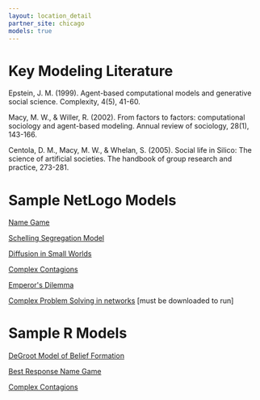 ```yaml
---
layout: location_detail
partner_site: chicago
models: true 
---
```


# Key Modeling Literature
Epstein, J. M. (1999). Agent-based computational models and generative social science. Complexity, 4(5), 41-60.

Macy, M. W., & Willer, R. (2002). From factors to factors: computational sociology and agent-based modeling. Annual review of sociology, 28(1), 143-166.

Centola, D. M., Macy, M. W., & Whelan, S. (2005). Social life in Silico: The science of artificial societies. The handbook of group research and practice, 273-281.

# Sample NetLogo Models
[Name Game](http://netlogoweb.org/web?url=http://modelingcommons.org/browse/5218/model_contents&name=Name%20Game)

[Schelling Segregation Model](http://netlogoweb.org/web?url=http://modelingcommons.org/browse/1466/model_contents&name=Schelling%20Segregation%20Model)

[Diffusion in Small Worlds](http://netlogoweb.org/web?url=http://modelingcommons.org/browse/5217/model_contents&name=Diffusion%20In%20Small%20Worlds)

[Complex Contagions](http://netlogoweb.org/web?url=http://modelingcommons.org/browse/5216/model_contents&name=Complex%20Contagions)

[Emperor's Dilemma](http://netlogoweb.org/web?url=http://modelingcommons.org/browse/5215/model_contents&name=Emperor%27s%20Dilemma)

[Complex Problem Solving in networks](http://netlogoweb.org/web?url=http://modelingcommons.org/browse/5219/model_contents&name=Problem%20Solving%20in%20Networks) [must be downloaded to run]

# Sample R Models
[DeGroot Model of Belief Formation](https://github.com/joshua-a-becker/degroot-simulation)

[Best Response Name Game](https://github.com/NetworkDynamicsGroup/BestResponseNameGame/blob/master/BestResponseNameGame.R)

[Complex Contagions](https://github.com/compsocialscience/summer-institute/blob/master/2018/chicago/complex_contagions.R)